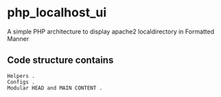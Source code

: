 
php_localhost_ui
===================
A simple PHP architecture to display apache2 localdirectory in Formatted Manner


Code structure contains
-----------------------

```
Helpers .
Configs .
Modular HEAD and MAIN CONTENT .
```
